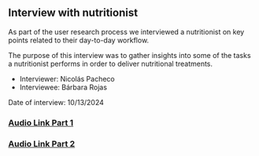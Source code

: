 
## Interview with nutritionist

As part of the user research process we interviewed a nutritionist on key points related to their day-to-day workflow.

The purpose of this interview was to gather insights into some of the tasks a nutritionist performs in order to deliver nutritional treatments.

- Interviewer: Nicolás Pacheco
- Interviewee: Bárbara Rojas

Date of interview: 10/13/2024

### [Audio Link Part 1](interview-part1.ogg)
### [Audio Link Part 2](interview-part2.ogg)
